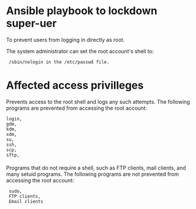 Ansible playbook to lockdown super-uer
=====================================

To prevent users from logging in directly as root.
 
The system administrator can set the root account's shell to:
```
 /sbin/nologin in the /etc/passwd file.
```

Affected access privilleges 
===============================

 Prevents access to the root shell and logs any such attempts. 
The following programs are prevented from accessing the root account:
 ```
 login,
 gdm,
 kdm,
 xdm,
 su,
 ssh,
 scp,
 sftp,
```
####
Programs that do not require a shell, such as FTP clients, mail clients, and many setuid programs.
 The following programs are not prevented from accessing the root account:
```
 sudo,
 FTP clients,
 Email clients
```